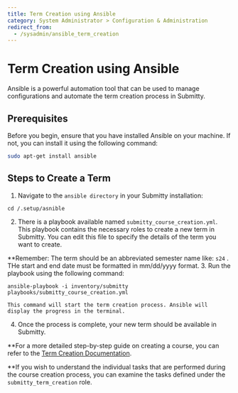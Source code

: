 ```yaml
---
title: Term Creation using Ansible
category: System Administrator > Configuration & Administration
redirect_from:
  - /sysadmin/ansible_term_creation
---
```


# Term Creation using Ansible

Ansible is a powerful automation tool that can be used to manage configurations and automate the term creation process in Submitty.

## Prerequisites

Before you begin, ensure that you have installed Ansible on your machine. If not, you can install it using the following command:

```bash
sudo apt-get install ansible
```

## Steps to Create a Term
1. Navigate to the `ansible directory` in your Submitty installation:

```
cd /.setup/asnible
```

2. There is a playbook available named `submitty_course_creation.yml`. This playbook contains the necessary roles to create a new term in Submitty. You can edit this file to specify the details of the term you want to create.

**Remember: The term should be an abbreviated semester name like: `s24` . THe start and end date must be formatted in mm/dd/yyyy format. 
3. Run the playbook using the following command:

```
ansible-playbook -i inventory/submitty playbooks/submitty_course_creation.yml
```

    This command will start the term creation process. Ansible will display the progress in the terminal.

4. Once the process is complete, your new term should be available in Submitty.

**For a more detailed step-by-step guide on creating a course, you can refer to the [Term Creation Documentation](term_creation.md). 

**If you wish to understand the individual tasks that are performed during the course creation process, you can examine the tasks defined under the `submitty_term_creation` role. 
